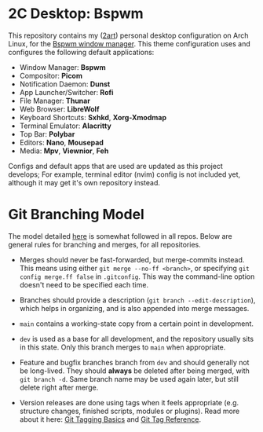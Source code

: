 # 2C Desktop: Bspwm

This repository contains my ([2art](mailto:2art@pm.me)) personal desktop configuration on Arch Linux, for the [Bspwm window manager](https://github.com/baskerville/bspwm). This theme configuration uses and configures the following default applications:

- Window Manager: **Bspwm**
- Compositor: **Picom**
- Notification Daemon: **Dunst**
- App Launcher/Switcher: **Rofi**
- File Manager: **Thunar**
- Web Browser: **LibreWolf**
- Keyboard Shortcuts: **Sxhkd**, **Xorg-Xmodmap**
- Terminal Emulator: **Alacritty**
- Top Bar: **Polybar**
- Editors: **Nano**, **Mousepad**
- Media: **Mpv**, **Viewnior**, **Feh**

Configs and default apps that are used are updated as this project develops; For example, terminal editor (nvim) config is not included yet, although it may get it's own repository instead.

# Git Branching Model

The model detailed [here](https://nvie.com/posts/a-successful-git-branching-model) is somewhat followed in all repos. Below are general rules for branching and merges, for all repositories.

- Merges should never be fast-forwarded, but merge-commits instead. This means using either `git merge --no-ff <branch>`, or specifying `git config merge.ff false` in `.gitconfig`. This way the command-line option doesn't need to be specified each time.

- Branches should provide a description (`git branch --edit-description`), which helps in organizing, and is also appended into merge messages.

- `main` contains a working-state copy from a certain point in development.

- `dev` is used as a base for all development, and the repository usually sits in this state. Only this branch merges to `main` when appropriate.

- Feature and bugfix branches branch from `dev` and should generally not be long-lived. They should **always** be deleted after being merged, with `git branch -d`. Same branch name may be used again later, but still delete right after merge.

- Version releases are done using tags when it feels appropriate (e.g. structure changes, finished scripts, modules or plugins). Read more about it here: [Git Tagging Basics](https://git-scm.com/book/en/v2/Git-Basics-Tagging) and [Git Tag Reference](https://git-scm.com/docs/git-tag).
